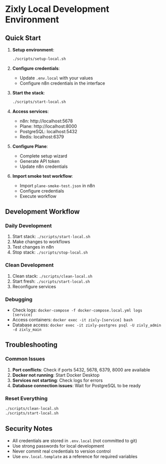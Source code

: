 # Zixly Local Development Environment

## Quick Start

1. **Setup environment**:

   ```bash
   ./scripts/setup-local.sh
   ```

2. **Configure credentials**:
   - Update `.env.local` with your values
   - Configure n8n credentials in the interface

3. **Start the stack**:

   ```bash
   ./scripts/start-local.sh
   ```

4. **Access services**:
   - n8n: http://localhost:5678
   - Plane: http://localhost:8000
   - PostgreSQL: localhost:5432
   - Redis: localhost:6379

5. **Configure Plane**:
   - Complete setup wizard
   - Generate API token
   - Update n8n credentials

6. **Import smoke test workflow**:
   - Import `plane-smoke-test.json` in n8n
   - Configure credentials
   - Execute workflow

## Development Workflow

### Daily Development

1. Start stack: `./scripts/start-local.sh`
2. Make changes to workflows
3. Test changes in n8n
4. Stop stack: `./scripts/stop-local.sh`

### Clean Development

1. Clean stack: `./scripts/clean-local.sh`
2. Start fresh: `./scripts/start-local.sh`
3. Reconfigure services

### Debugging

- Check logs: `docker-compose -f docker-compose.local.yml logs [service]`
- Access containers: `docker exec -it zixly-[service] bash`
- Database access: `docker exec -it zixly-postgres psql -U zixly_admin -d zixly_main`

## Troubleshooting

### Common Issues

1. **Port conflicts**: Check if ports 5432, 5678, 6379, 8000 are available
2. **Docker not running**: Start Docker Desktop
3. **Services not starting**: Check logs for errors
4. **Database connection issues**: Wait for PostgreSQL to be ready

### Reset Everything

```bash
./scripts/clean-local.sh
./scripts/start-local.sh
```

## Security Notes

- All credentials are stored in `.env.local` (not committed to git)
- Use strong passwords for local development
- Never commit real credentials to version control
- Use `env.local.template` as a reference for required variables
